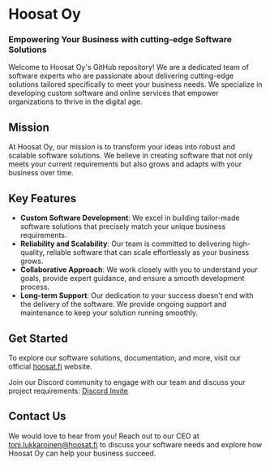 # Hoosat Oy
### Empowering Your Business with cutting-edge Software Solutions

Welcome to Hoosat Oy's GitHub repository! We are a dedicated team of software experts who are passionate about delivering cutting-edge solutions tailored specifically to meet your business needs. We specialize in developing custom software and online services that empower organizations to thrive in the digital age.

## Mission
At Hoosat Oy, our mission is to transform your ideas into robust and scalable software solutions. We believe in creating software that not only meets your current requirements but also grows and adapts with your business over time.

## Key Features
- **Custom Software Development**: We excel in building tailor-made software solutions that precisely match your unique business requirements.
- **Reliability and Scalability**: Our team is committed to delivering high-quality, reliable software that can scale effortlessly as your business grows.
- **Collaborative Approach**: We work closely with you to understand your goals, provide expert guidance, and ensure a smooth development process.
- **Long-term Support**: Our dedication to your success doesn't end with the delivery of the software. We provide ongoing support and maintenance to keep your solution running smoothly.

## Get Started
To explore our software solutions, documentation, and more, visit our official [hoosat.fi](https://hoosat.fi) website.

Join our Discord community to engage with our team and discuss your project requirements: [Discord Invite](https://discord.gg/UXPFcPaPBg)

## Contact Us
We would love to hear from you! Reach out to our CEO at toni.lukkaroinen@hoosat.fi to discuss your software needs and explore how Hoosat Oy can help your business succeed.
